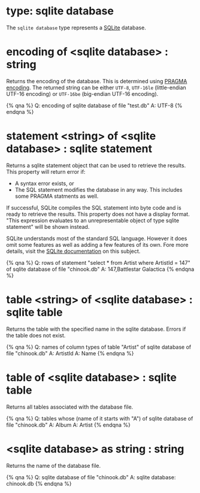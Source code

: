 # type: sqlite database

The `sqlite database` type represents a [SQLite](https://sqlite.org/) database.

# encoding of &lt;sqlite database&gt; : string

Returns the encoding of the database. This is determined using [PRAGMA encoding](https://www.sqlite.org/pragma.html#pragma_encoding). 
The returned string can be either `UTF-8`, `UTF-16le` (little-endian UTF-16 encoding) or `UTF-16be` (big-endian UTF-16 encoding).

{% qna %}
Q: encoding of sqlite database of file "test.db"
A: UTF-8
{% endqna %}

# statement &lt;string&gt; of &lt;sqlite database&gt; : sqlite statement

Returns a sqlite statement object that can be used to retrieve the results. This property will return error if:
 - A syntax error exists, or
 - The SQL statement modifies the database in any way. This includes some PRAGMA statments as well. 

If successful, SQLite compiles the SQL statement into byte code and is ready to retrieve the results. 
This property does not have a display format. "This expression evaluates to an unrepresentable object of type sqlite statement" will be shown instead.

SQLite understands most of the standard SQL language. However it does omit some features as well as adding a few features of its own. 
Fore more details, visit the [SQLite documentation](http://www.sqlite.org/lang.html) on this subject.

{% qna %}
Q: rows of statement "select * from Artist where ArtistId = 147" of sqlite database of file "chinook.db"
A: 147,Battlestar Galactica
{% endqna %}

# table &lt;string&gt; of &lt;sqlite database&gt; : sqlite table

Returns the table with the specified name in the sqlite database. Errors if the table does not exist.

{% qna %}
Q: names of column types of table "Artist" of sqlite database of file "chinook.db"
A: ArtistId
A: Name
{% endqna %}

# table of &lt;sqlite database&gt; : sqlite table

Returns all tables associated with the database file.

{% qna %}
Q: tables whose (name of it starts with "A") of sqlite database of file "chinook.db"
A: Album
A: Artist
{% endqna %}

# &lt;sqlite database&gt; as string : string

Returns the name of the database file.

{% qna %}
Q: sqlite database of file "chinook.db"
A: sqlite database: chinook.db
{% endqna %}
